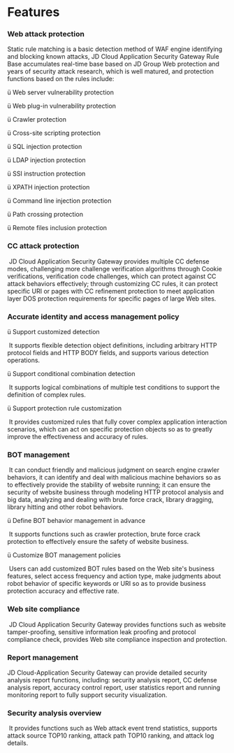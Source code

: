 # Features

### Web attack protection

Static rule matching is a basic detection method of WAF engine identifying and blocking known attacks, JD Cloud Application Security Gateway Rule Base accumulates real-time base based on JD Group Web protection and years of security attack research, which is well matured, and protection functions based on the rules include:

ü  Web server vulnerability protection

ü  Web plug-in vulnerability protection

ü  Crawler protection

ü  Cross-site scripting protection

ü  SQL injection protection

ü  LDAP injection protection

ü  SSI instruction protection

ü  XPATH injection protection

ü  Command line injection protection

ü  Path crossing protection

ü  Remote files inclusion protection

### CC attack protection

​    JD Cloud Application Security Gateway provides multiple CC defense modes, challenging more challenge verification algorithms through Cookie verifications, verification code challenges, which can protect against CC attack behaviors effectively; through customizing CC rules, it can protect specific URI or pages with CC refinement protection to meet application layer DOS protection requirements for specific pages of large Web sites.

### Accurate identity and access management policy

ü  Support customized detection

​    It supports flexible detection object definitions, including arbitrary HTTP protocol fields and HTTP BODY fields, and supports various detection operations.

ü  Support conditional combination detection

​    It supports logical combinations of multiple test conditions to support the definition of complex rules.

ü  Support protection rule customization

​    It provides customized rules that fully cover complex application interaction scenarios, which can act on specific protection objects so as to greatly improve the effectiveness and accuracy of rules.

### BOT management

​       It can conduct friendly and malicious judgment on search engine crawler behaviors, it can identify and deal with malicious machine behaviors so as to effectively provide the stability of website running; it can ensure the security of website business through modeling HTTP protocol analysis and big data, analyzing and dealing with brute force crack, library dragging, library hitting and other robot behaviors.

ü  Define BOT behavior management in advance

​       It supports functions such as crawler protection, brute force crack protection to effectively ensure the safety of website business.

ü  Customize BOT management policies

​       Users can add customized BOT rules based on the Web site's business features, select access frequency and action type, make judgments about robot behavior of specific keywords or URI so as to provide business protection accuracy and effective rate.

### Web site compliance

​       JD Cloud Application Security Gateway provides functions such as website tamper-proofing, sensitive information leak proofing and protocol compliance check, provides Web site compliance inspection and protection.

### Report management

JD Cloud-Application Security Gateway can provide detailed security analysis report functions, including: security analysis report, CC defense analysis report, accuracy control report, user statistics report and running monitoring report to fully support security visualization.

### Security analysis overview

​    It provides functions such as Web attack event trend statistics, supports attack source TOP10 ranking, attack path TOP10 ranking, and attack log details.
